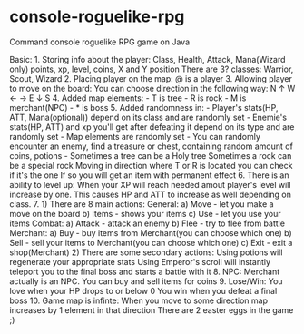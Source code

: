 # console-roguelike-rpg
Command console roguelike RPG game on Java

Basic:
	1. Storing info about the player:
		Class, Health, Attack, Mana(Wizard only) points, xp, level, coins, X and Y position
		There are 3? classes: Warrior, Scout, Wizard
	2. Placing player on the map:
		@ is a player
	3. Allowing player to move on the board:
		You can choose direction in the following way:
		  	N
                  	↑
             	   W ←     → E
                  	↓
                  	S
	4. Added map elements:
		- T is tree
                - R is rock
                - M is merchant(NPC)
                - * is boss
	5. Added randomness in:
		- Player's stats(HP, ATT, Mana(optional)) depend on its class and are randomly set
		- Enemie's stats(HP, ATT) and xp you'll get after defeating it depend on its type 
                  and are randomly set
		- Map elements are randomly set
		- You can randomly encounter an enemy, find a treasure or chest, containing random 
		  amount of coins, potions
		- Sometimes a tree can be a Holy tree 
		  Sometimes a rock can be a special rock
		  Moving in direction where T or R is located you can check if it's the one
		  If so you will get an item with permanent effect
	6. There is an ability to level up:
		When your XP will reach needed amout player's level will increase by one.
		This causes HP and ATT to increase as well depending on class.
	7. 1) There are 8 main actions:
		General:
			a) Move - let you make a move on the board
			b) Items - shows your items
			c) Use - let you use your items
		Combat:
			a) Attack - attack an enemy
			b) Flee - try to flee from battle
		Merchant:
			a) Buy - buy items from Merchant(you can choose which one)
			b) Sell - sell your items to Merchant(you can choose which one)
			c) Exit - exit a shop(Merchant)
	  2) There are some secondary actions:
		Using potions will regenerate your appropriate stats
		Using Emperor's scroll will instantly teleport you to the final boss 
		and starts a battle with it
	8. NPC:
		Merchant actually is an NPC. You can buy and sell items for coins
	9. Lose/Win:
		You love when your HP drops to or below 0
		You win when you defeat a final boss
	10. Game map is infinte:
		When you move to some direction map increases by 1 element in that direction
There are 2 easter eggs in the game ;)
